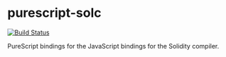 # purescript-solc

[![Build Status](https://travis-ci.com/f-o-a-m/purescript-solc.svg?branch=master)](https://travis-ci.com/f-o-a-m/purescript-solc)

PureScript bindings for the JavaScript bindings for the Solidity compiler.
